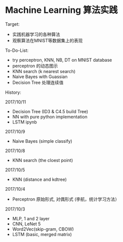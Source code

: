 # Machine Learning 算法实践

Target:
- 实践机器学习的各种算法
- 观察算法在MNIST等数据集上的表现

To-Do-List:
- try perceptron, KNN, NB, DT on MNIST database
- perceptron 的动态图示
- KNN search (k nearest search)
- Naive Bayes with Guassian
- Decision Tree 处理连续值


History:

2017/10/11

- Decision Tree (ID3 & C4.5 build Tree)
- NN with pure python implementation
- LSTM ipynb

2017/10/9

- Naive Bayes (simple classify)

2017/10/8

- KNN search (the cloest point)

2017/10/5

- KNN (distance and kdtree)

2017/10/4

- Perceptron 原始形式, 对偶形式 (李航，统计学习方法）

2017/10/3

- MLP, 1 and 2 layer
- CNN, LeNet 5
- Word2Vec(skip-gram, CBOW)
- LSTM (basic, merged matrix)
